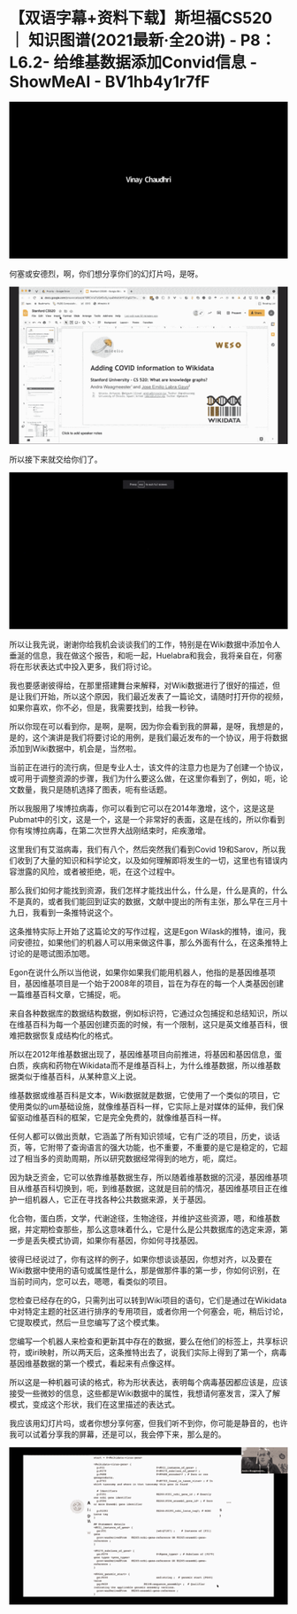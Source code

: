 # 【双语字幕+资料下载】斯坦福CS520 ｜ 知识图谱(2021最新·全20讲) - P8：L6.2- 给维基数据添加Convid信息 - ShowMeAI - BV1hb4y1r7fF

![](img/ce69ffb626a00351cd8c2f840b28e5b8_0.png)

何塞或安德烈，啊，你们想分享你们的幻灯片吗，是呀。

![](img/ce69ffb626a00351cd8c2f840b28e5b8_2.png)

所以接下来就交给你们了。

![](img/ce69ffb626a00351cd8c2f840b28e5b8_4.png)

所以让我先说，谢谢你给我机会谈谈我们的工作，特别是在Wiki数据中添加令人垂涎的信息，我在做这个报告，和呃一起，Huelabra和我会，我将亲自在，何塞将在形状表达式中投入更多，我们将讨论。

我也要感谢彼得给，在那里搭建舞台来解释，对Wiki数据进行了很好的描述，但是让我们开始，所以这个原因，我们最近发表了一篇论文，请随时打开你的视频，如果你喜欢，你不必，但是，我需要找到，给我一秒钟。

所以你现在可以看到你，是啊，是啊，因为你会看到我的屏幕，是呀，我想是的，是的，这个演讲是我们将要讨论的用例，是我们最近发布的一个协议，用于将数据添加到Wiki数据中，机会是，当然啦。

当前正在进行的流行病，但是专业人士，该文件的注意力也是为了创建一个协议，或可用于调整资源的步骤，我们为什么要这么做，在这里你看到了，例如，呃，论文数量，我只是随机选择了图表，呃有些话题。

所以我服用了埃博拉病毒，你可以看到它可以在2014年激增，这个，这是这是Pubmat中的引文，这是一个，这是一个非常好的表面，这是在线的，所以你看到你有埃博拉病毒，在第二次世界大战刚结束时，疟疾激增。

这里我们有艾滋病毒，我们有八个，然后突然我们看到Covid 19和Sarov，所以我们收到了大量的知识和科学论文，以及如何理解即将发生的一切，这里也有错误内容泄露的风险，或者被拒绝，呃，在这个过程中。

那么我们如何才能找到资源，我们怎样才能找出什么，什么是，什么是真的，什么不是真的，或者我们能回到证实的数据，文献中提出的所有主张，那么早在三月十九日，我看到一条推特说这个。

这条推特实际上开始了这篇论文的写作过程，这是Egon Wilask的推特，谁问，我问安德拉，如果他们的机器人可以用来做这件事，那么外面有什么，在这条推特上讨论的是嗯试图添加嗯。

Egon在说什么所以当他说，如果你如果我们能用机器人，他指的是基因维基项目，基因维基项目是一个始于2008年的项目，旨在为存在的每一个人类基因创建一篇维基百科文章，它捕捉，呃。

来自各种数据库的数据结构数据，例如标识符，它通过众包捕捉和总结知识，所以在维基百科为每一个基因创建页面的时候，有一个限制，这只是英文维基百科，很难把数据恢复成结构化的格式。

所以在2012年维基数据出现了，基因维基项目向前推进，将基因和基因信息，蛋白质，疾病和药物在Wikidata而不是维基百科上，为什么维基数据，所以维基数据类似于维基百科，从某种意义上说。

维基数据或维基百科是文本，Wiki数据就是数据，它使用了一个类似的项目，它使用类似的um基础设施，就像维基百科一样，它实际上是对媒体的延伸，我们保留驱动维基百科的框架，它是完全免费的，就像维基百科一样。

任何人都可以做出贡献，它涵盖了所有知识领域，它有广泛的项目，历史，谈话页，等，它附带了查询语言的强大功能，也不重要，不重要的是它是稳定的，它超过了相当多的资助周期，所以研究数据经常得到的地方，呃，腐烂。

因为缺乏资金，它可以依靠维基数据生存，所以随着维基数据的沉浸，基因维基项目从维基百科切换到，呃，到维基数据，这就是目前的情况，基因维基项目正在维护一组机器人，它正在寻找各种公共数据来源，关于基因。

化合物，蛋白质，文学，代谢途径，生物途径，并维护这些资源，嗯，和维基数据，并定期检查那些，那么这意味着什么，它是什么是公共数据库的选定来源，第一步是丢失模式协调，如果你有基因，你如何寻找基因。

彼得已经说过了，你有这样的例子，如果你想谈谈基因，你想对齐，以及要在Wiki数据中使用的语句或属性是什么，那是做那件事的第一步，你如何识别，在当前时间内，您可以去，嗯嗯，看类似的项目。

您检查已经存在的G，只需列出可以转到Wiki项目的语句，它们是通过在Wikidata中对特定主题的社区进行排序的专用项目，或者你用一个何塞会，呃，稍后讨论，它提取模式，然后一旦您编写了这个模式集。

您编写一个机器人来检查和更新其中存在的数据，要么在他们的标签上，共享标识符，或iri映射，所以两天后，这条推特出去了，说我们实际上得到了第一个，病毒基因维基数据的第一个模式，看起来有点像这样。

所以这是一种机器可读的格式，称为形状表达，表明每个病毒基因都应该是，应该接受一些微妙的信息，这些都是Wiki数据中的属性，我想请何塞发言，深入了解模式，变成这个形状，我们在这里描述的表达式。

我应该用幻灯片吗，或者你想分享何塞，但我们听不到你，你可能是静音的，也许我可以试着分享我的屏幕，还是可以，我会停下来，那么是的。



![](img/ce69ffb626a00351cd8c2f840b28e5b8_6.png)